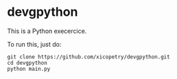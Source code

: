 # devgpython

This is a Python execercice.

To run this, just do:

    git clone https://github.com/xicopetry/devgpython.git
    cd devgpython
    python main.py
